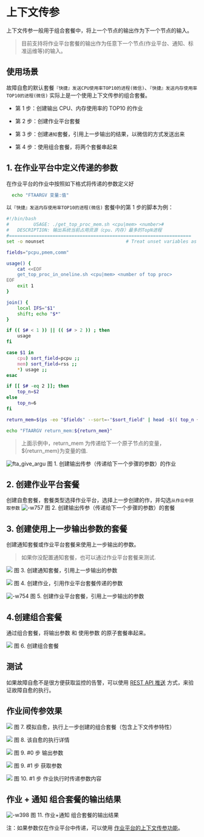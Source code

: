#  上下文传参

上下文传参一般用于组合套餐中，将上一个节点的输出作为下一个节点的输入。

> 目前支持将作业平台套餐的输出作为任意下一个节点(作业平台、通知、标准运维等)的输入。

## 使用场景
故障自愈的默认套餐`『快捷』发送CPU使用率TOP10的进程(微信)`、`『快捷』发送内存使用率TOP10的进程(微信)` 实际上是一个使用上下文传参的组合套餐。

- 第 1 步：创建输出 CPU、内存使用率的 TOP10 的作业

- 第 2 步：创建作业平台套餐

- 第 3 步：创建`通知`套餐，引用上一步输出的结果，以微信的方式发送出来

- 第 4 步：使用组合套餐，将两个套餐串起来

## 1. 在作业平台中定义传递的参数

在作业平台的作业中按照如下格式将传递的参数定义好

```bash
  echo "FTAARGV 变量:值"
```

以`『快捷』发送内存使用率TOP10的进程(微信)` 套餐中的第 1 步的脚本为例：

```bash
#!/bin/bash
#         USAGE: ./get_top_proc_mem.sh <cpu|mem> <number>#
#   DESCRIPTION: 输出系统当前占用资源（cpu、内存）最多的TopN进程
#===================================================================
set -o nounset                              # Treat unset variables as an error

fields="pcpu,pmem,comm"

usage() {
    cat <<EOF
    get_top_proc_in_oneline.sh <cpu|mem> <number of top proc>
EOF
    exit 1
}

join() {
    local IFS="$1"
    shift; echo "$*"
}

if (( $# < 1 )) || (( $# > 2 )) ; then
    usage
fi

case $1 in
    cpu) sort_field=pcpu ;;
    mem) sort_field=rss ;;
    *) usage ;;
esac

if [[ $# -eq 2 ]]; then
    top_n=$2
else
    top_n=6
fi

return_mem=$(ps -eo "$fields" --sort=-"$sort_field" | head -$(( top_n + 1 )) | awk 'NR==1 { gsub(/%/,"") } {printf "%s\\n", $0 }')

echo "FTAARGV return_mem:${return_mem}"
```

> 上面示例中，return_mem 为传递给下一个原子节点的变量，${return_mem}为变量的值.


![fta_give_argu](media/fta_give_argu.png)
图 1. 创建输出传参（传递给下一个步骤的参数）的作业

## 2. 创建作业平台套餐

创建自愈套餐，套餐类型选择作业平台，选择上一步创建的作，并勾选`从作业中获取参数`
![-w757](media/15361165262752.jpg)
图 2. 创建输出传参（传递给下一个步骤的参数）的套餐


## 3. 创建使用上一步输出参数的套餐

创建通知套餐或作业平台套餐来使用上一步输出的参数。

> 如果你没配置通知套餐，也可以通过作业平台套餐来测试.

![](media/15361169576206.jpg)
图 3. 创建通知套餐，引用上一步输出的参数

![](media/15361180934431.jpg)
图 4. 创建作业，引用作业平台套餐传递的参数

![-w754](media/15361168485235.jpg)
图 5. 创建作业平台套餐，引用上一步输出的参数


## 4.创建组合套餐

通过组合套餐，将输出参数 和 使用参数 的原子套餐串起来。

![](media/15361170784129.jpg)
图 6. 创建组合套餐

## 测试

如果故障自愈不是很方便获取监控的告警，可以使用 [REST API 推送](5.1/FTA/Getting_Started/REST_API_PUSH_Alarm_processing_automation.md) 方式，来验证故障自愈的执行。

## 作业间传参效果

![](media/15361183999000.jpg)
图 7. 模拟自愈，执行上一步创建的组合套餐（包含上下文传参特性）



![](media/15361183753395.jpg)
图 8. 该自愈的执行详情



![](media/15361184242911.jpg)
图 9. #0 步 输出参数


![](media/15361186282518.jpg)
图 9. #1 步 获取参数


![](media/15361187273160.jpg)
图 10. #1 步 作业执行时传递参数内容


## 作业 + 通知 组合套餐的输出结果
![-w398](media/15361193219458.jpg)
图 11. 作业+通知 组合套餐的输出结果


注：如果参数仅在作业平台中传递，可以使用 [作业平台的上下文传参功能]()。
